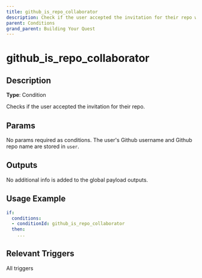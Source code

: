 ```yaml
---
title: github_is_repo_collaborator
description: Check if the user accepted the invitation for their repo when building your dev challenge (Quest Builder Conditions).
parent: Conditions
grand_parent: Building Your Quest
---
```


# github_is_repo_collaborator

## Description

**Type**: Condition

Checks if the user accepted the invitation for their repo. 

## Params

No params required as conditions. The user's Github username and Github repo name are stored in  `user`.

## Outputs

No additional info is added to the global payload outputs.

## Usage Example

```yaml
if:
  conditions:
  - conditionId: github_is_repo_collaborator
  then:
    ...
```

## Relevant Triggers

All triggers
